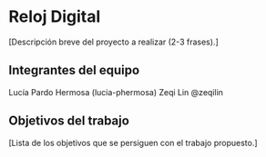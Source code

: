 # Reloj Digital

[Descripción breve del proyecto a realizar (2-3 frases).]

## Integrantes del equipo

Lucía Pardo Hermosa (lucia-phermosa)
Zeqi Lin @zeqilin

## Objetivos del trabajo

[Lista de los objetivos que se persiguen con el trabajo propuesto.]
